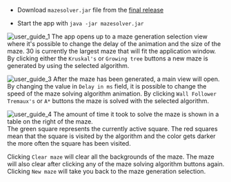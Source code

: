* Download `mazesolver.jar` file from the [final release](https://github.com/tommivk/maze-solver/releases/tag/v1.0.0)

* Start the app with `java -jar mazesolver.jar`

![user_guide_1](https://user-images.githubusercontent.com/52420413/176131708-0ea0e284-a67c-425d-ae04-64995d432b93.png)
The app opens up to a maze generation selection view where it's possible to change the delay of the animation and the size of the maze.
30 is currently the largest maze that will fit the application window. By clicking either the `Kruskal's` or `Growing tree` buttons a new maze is generated
by using the selected algorithm.

![user_guide_3](https://user-images.githubusercontent.com/52420413/176131732-5e274eac-410f-4a66-9f83-f7fb98386c09.png)
After the maze has been generated, a main view will open. By changing the value in `Delay in ms` field, it is possible to change the
speed of the maze solving algorithm animation. By clicking `Wall Follower` `Tremaux's` or `A*` buttons the maze is solved with the selected algorithm. 

![user_guide_4](https://user-images.githubusercontent.com/52420413/176131737-2b7b01fe-f96d-4e84-a455-597da7c63fc7.png)
The amount of time it took to solve the maze is shown in a table on the right of the maze.   
The green square represents the currently active square. The red squares mean that the square is visited by the algorithm and the color gets darker the more often the square has been visited.  


Clicking `Clear maze` will clear all the backgrounds of the maze. The maze will also clear after clicking any of the maze solving algorithm buttons again. Clicking `New maze` will take you back to the maze generation selection. 
